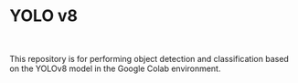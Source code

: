 # YOLO v8

<br>

This repository is for performing object detection and classification based on the YOLOv8 model in the Google Colab environment.
